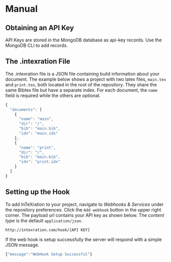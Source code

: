 Manual
======

## Obtaining an API Key

API Keys are stored in the MongoDB database as api-key records. Use the MongoDB CLI to add records.

## The .intexration File

The .intexration file is a JSON file containing build information about your document. The example below shows a project with two latex files, `main.tex` and `print.tex`, both located in the root of the repository. They share the same Bibtex file but have a separate index. For each document, the `name` field is required while the others are optional.

```javascript
{
  "documents": [
    {
      "name": "main",
      "dir": "/",
      "bib": "main.bib",
      "idx": "main.idx"
    },
    {
      "name": "print",
      "dir": "/",
      "bib": "main.bib",
      "idx": "print.idx"
    }
  ]
}
```

## Setting up the Hook

To add InTeXration to your project, navigate to *Webhooks & Services* under the repository preferences. Click the `Add webhook` button in the upper right corner. The payload url contains your API key as shown below. The *content type* is the default `application/json`.
```
http://intexration.com/hook/[API KEY]
```

If the web hook is setup successfully the server will respond with a simple JSON message.
```javascript
{"message":"WebHook Setup Successful"}
```